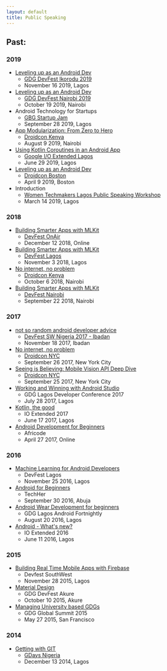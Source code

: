 ```yaml
---
layout: default
title: Public Speaking
---
```


<!---
## Upcoming
#- [Leveling up as an Android Dev](https://speakerdeck.com/moyheen/leveling-up-as-an-android-dev)
  - [GDG DevFest Nairobi 2019](https://devfest.gdgnairobi.com/)
  - October 19 2019, Nairobi
-->

## Past:
### 2019

- [Leveling up as an Android Dev](https://speakerdeck.com/moyheen/leveling-up-as-an-android-dev)
  - [GDG DevFest Ikorodu 2019](https://www.meetup.com/gdg_ikorodu/events/264546086/)
  - November 16 2019, Lagos
- [Leveling up as an Android Dev](https://speakerdeck.com/moyheen/leveling-up-as-an-android-dev)
  - [GDG DevFest Nairobi 2019](https://devfest.gdgnairobi.com/)
  - October 19 2019, Nairobi
- Android Technology for Startups
  - [GBG Startup Jam](https://ikeja.gbgnigeria.org/events/startup-jam)
  - September 28 2019, Lagos
- [App Modularization: From Zero to Hero](https://speakerdeck.com/moyheen/app-modularization-from-zero-to-hero)
  - [Droidcon Kenya](https://droidcon.co.ke/)
  - August 9 2019, Nairobi
- [Using Kotlin Coroutines in an Android App](https://codelabs.developers.google.com/codelabs/kotlin-coroutines)
  - [Google I/O Extended Lagos](https://www.meetup.com/gdg-lagos/events/261679500/)
  - June 29 2019, Lagos
- [Leveling up as an Android Dev](https://speakerdeck.com/moyheen/leveling-up-as-an-android-dev)
  - [Droidcon Boston](https://droidcon-boston.com/)
  - April 9 2019, Boston
- Introduction
  - [Women Techmakers Lagos Public Speaking Workshop](https://meetup.com/gdg-lagos/events/259355009/)
  - March 14 2019, Lagos
   
### 2018
   
- [Building Smarter Apps with MLKit](https://speakerdeck.com/moyheen/building-smarter-apps-with-mlkit)
    - [DevFest OnAir](https://devfest.withgoogle.com/events/devfestonair18#schedule)
    - December 12  2018, Online
- [Building Smarter Apps with MLKit](https://speakerdeck.com/moyheen/building-smarter-apps-with-mlkit)
  - [DevFest Lagos](https://meetup.com/gdg-lagos/events/255085499/)
  - November 3 2018, Lagos
- [No internet, no problem](https://slideshare.net/AnnyceDavis/no-internet-no-problem)
  - [Droidcon Kenya](https://droidcon.co.ke/)
  - October 6 2018, Nairobi
- [Building Smarter Apps with MLKit](https://speakerdeck.com/moyheen/building-smarter-apps-with-mlkit)
  - [DevFest Nairobi](https://meetup.com/GDG-Nairobi/events/252860861/)
  - September 22 2018, Nairobi
  
### 2017  

- [not so random android developer advice](https://speakerdeck.com/moyheen/not-so-random-android-developer-advice)
  - [DevFest SW Nigeria 2017 - Ibadan](https://eventbrite.com/e/devfest-sw-nigeria-2017-ibadan-tickets-38816981637)
  - November 18 2017, Ibadan
- [No internet, no problem](https://slideshare.net/AnnyceDavis/no-internet-no-problem)
  - [Droidcon NYC](https://nyc.droidcon.com/)
  - September 26 2017, New York City
- [Seeing is Believing: Mobile Vision API Deep Dive](https://speakerdeck.com/moyheen/seeing-is-believing-mobile-vision-api-deep-dive)
  - [Droidcon NYC](https://nyc.droidcon.com/)
  - September 25 2017, New York City
- [Working and Winning with Android Studio](https://speakerdeck.com/moyheen/working-and-winning-with-android-studio)
  - GDG Lagos Developer Conference 2017
  - July 28 2017, Lagos
- [Kotlin, the good](https://speakerdeck.com/moyheen/kotlin-the-good-1)
  - IO Extended 2017
  - June 17 2017, Lagos
- [Android Development for Beginners](https://speakerdeck.com/moyheen/android-development-for-beginners)
  - Africode
  - April 27 2017, Online
  
### 2016
  
- [Machine Learning for Android Developers](https://speakerdeck.com/moyheen/machine-learning-for-android-developers)
  - DevFest Lagos
  - November 25 2016, Lagos
- [Android for Beginners](https://speakerdeck.com/moyheen/android-for-beginners)
  - TechHer
  - September 30 2016, Abuja
- [Android Wear Development for beginners](https://speakerdeck.com/moyheen/android-wear-development-for-beginners)
  - GDG Lagos Android Fortnightly
  - August 20 2016, Lagos
- [Android - What's new?](https://speakerdeck.com/moyheen/android-whats-new)
  - IO Extended 2016
  - June 11 2016, Lagos
  
### 2015
  
- [Building Real Time Mobile Apps with Firebase](https://speakerdeck.com/moyheen/devfest-southwest-nigeria-firebase)
  - Devfest SouthWest
  - November 28 2015, Lagos
- [Material Design](https://speakerdeck.com/moyheen/material-design)
  - GDG DevFest Akure
  - October 10 2015, Akure
- [Managing University based GDGs](https://speakerdeck.com/moyheen/managing-university-based-gdgs)
  - GDG Global Summit 2015
  - May 27 2015, San Francisco
  
### 2014
  
- [Getting with GIT](https://speakerdeck.com/moyheen/getting-with-git)
  - [GDays Nigeria](https://eventbrite.com/e/gdays-nigeria-2014-developer-track-tickets-14569863855)
  - December 13 2014, Lagos
